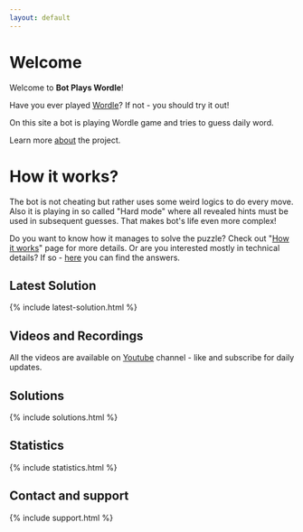 ```yaml
---
layout: default
---
```


# Welcome

Welcome to **Bot Plays Wordle**!

Have you ever played [Wordle](https://www.nytimes.com/games/wordle/index.html)? If not - you should try it out!

On this site a bot is playing Wordle game and tries to guess daily word.

Learn more [about](about.html) the project.

# How it works?

The bot is not cheating but rather uses some weird logics to do every move. Also it is playing in so called "Hard mode" where all revealed hints must be used in subsequent guesses. That makes bot's life even more complex!

Do you want to know how it manages to solve the puzzle? Check out "[How it works](how_it_works.html)" page for more details. 
Or are you interested mostly in technical details? If so - [here](tech_details.html) you can find the answers.

## Latest Solution

{% include latest-solution.html %}

## Videos and Recordings 

All the videos are available on [Youtube](https://www.youtube.com/@botplayswordle) channel - like and subscribe for daily updates.

<div class="g-ytsubscribe" data-channelid="UCHExvm1R3a7NFk5K89jUg7Q" data-layout="full" data-count="default"></div>

## Solutions

{% include solutions.html %}

## Statistics

{% include statistics.html %}

## Contact and support

{% include support.html %}